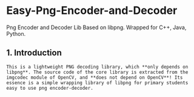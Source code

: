 # Easy-Png-Encoder-and-Decoder
Png Encoder and Decoder Lib Based on libpng. Wrapped for C++, Java, Python.

## 1. Introduction
    This is a lightweight PNG decoding library, which **only depends on libpng**. The source code of the core library is extracted from the imgcodec module of OpenCV, and **does not depend on OpenCV**! Its essence is a simple wrapping library of libpng for primary students easy to use png encoder-decoder.
